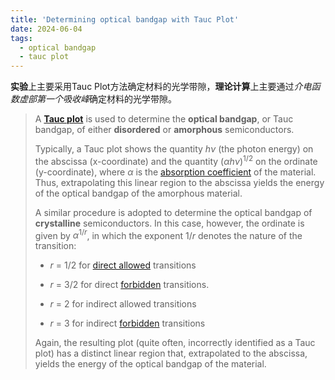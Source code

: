```yaml
---
title: 'Determining optical bandgap with Tauc Plot'
date: 2024-06-04
tags:
  - optical bandgap
  - tauc plot
---
```


**实验**上主要采用Tauc Plot方法确定材料的光学带隙，**理论计算**上主要通过*介电函数虚部第一个吸收峰*确定材料的光学带隙。

>  A [**Tauc plot**](https://en.wikipedia.org/wiki/Tauc_plot) is used to determine the **optical bandgap**, or Tauc bandgap, of either **disordered** or **amorphous** semiconductors.
> 
> Typically, a Tauc plot shows the quantity $h\nu$ (the photon energy) on the abscissa (x-coordinate) and the quantity $(αhν)^{1/2}$ on the ordinate (y-coordinate), where $\alpha$ is the [absorption coefficient](https://en.wikipedia.org/wiki/Absorption_coefficient "Absorption coefficient") of the material. Thus, extrapolating this linear region to the abscissa yields the energy of the optical bandgap of the amorphous material.
> 
> A similar procedure is adopted to determine the optical bandgap of **crystalline** semiconductors. In this case, however, the ordinate is given by $\alpha ^{1/r}$, in which the exponent $1/r$ denotes the nature of the transition:
> 
> - $r$ = 1/2 for [direct allowed](https://en.wikipedia.org/wiki/Direct_and_indirect_band_gaps "Direct and indirect band gaps") transitions
> 
> - $r$ = 3/2 for direct [forbidden](https://en.wikipedia.org/wiki/Forbidden_mechanism "Forbidden mechanism") transitions.
> 
> - $r$ = 2 for indirect allowed transitions
> 
> - $r$ = 3 for indirect [forbidden](https://en.wikipedia.org/wiki/Forbidden_mechanism "Forbidden mechanism") transitions
> 
> Again, the resulting plot (quite often, incorrectly identified as a Tauc plot) has a distinct linear region that, extrapolated to the abscissa, yields the energy of the optical bandgap of the material.